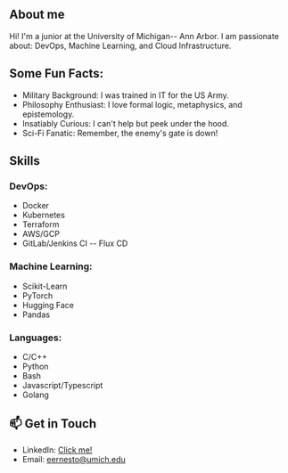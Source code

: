 ## About me
Hi! I'm a junior at the University of Michigan-- Ann Arbor. I am passionate about: DevOps, Machine Learning, and Cloud Infrastructure.


## Some Fun Facts:
- Military Background: I was trained in IT for the US Army.
- Philosophy Enthusiast: I love formal logic, metaphysics, and epistemology.
- Insatiably Curious: I can't help but peek under the hood.
- Sci-Fi Fanatic: Remember, the enemy's gate is down!

## Skills

### DevOps:

- Docker
- Kubernetes
- Terraform
- AWS/GCP
- GitLab/Jenkins CI -- Flux CD

### Machine Learning:

- Scikit-Learn
- PyTorch
- Hugging Face
- Pandas

### Languages:
- C/C++
- Python
- Bash
- Javascript/Typescript
- Golang

## 📫 Get in Touch

- LinkedIn: [Click me!](https://www.linkedin.com/in/ernesto-enriquez/)
- Email: [eernesto@umich.edu](mailto:eernesto@umich.edu)
